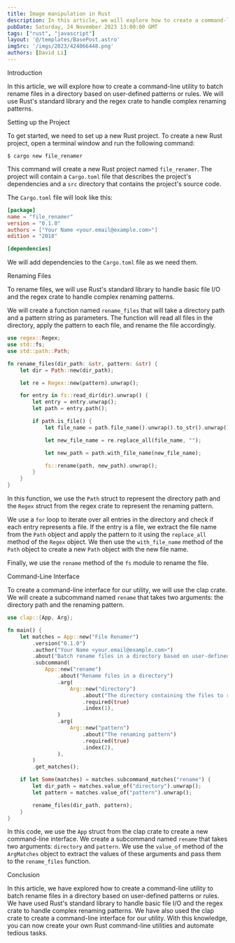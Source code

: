 ```yaml
---
title: Image manipulation in Rust
description: In this article, we will explore how to create a command-line utility to batch rename files in a directory based on user-defined patterns or rules. We will use Rust's standard library and the regex crate to handle complex renaming patterns.
pubDate: Saturday, 24 November 2023 13:00:00 GMT
tags: ["rust", "javascript"]
layout: '@/templates/BasePost.astro'
imgSrc: '/imgs/2023/424066448.png'
authors: [David Li]
---
```



Introduction

In this article, we will explore how to create a command-line utility to batch rename files in a directory based on user-defined patterns or rules. We will use Rust's standard library and the regex crate to handle complex renaming patterns.

Setting up the Project

To get started, we need to set up a new Rust project. To create a new Rust project, open a terminal window and run the following command:

```
$ cargo new file_renamer
```

This command will create a new Rust project named `file_renamer`. The project will contain a `Cargo.toml` file that describes the project's dependencies and a `src` directory that contains the project's source code.

The `Cargo.toml` file will look like this:

```toml
[package]
name = "file_renamer"
version = "0.1.0"
authors = ["Your Name <your.email@example.com>"]
edition = "2018"

[dependencies]
```

We will add dependencies to the `Cargo.toml` file as we need them.

Renaming Files

To rename files, we will use Rust's standard library to handle basic file I/O and the regex crate to handle complex renaming patterns.

We will create a function named `rename_files` that will take a directory path and a pattern string as parameters. The function will read all files in the directory, apply the pattern to each file, and rename the file accordingly.

```rust
use regex::Regex;
use std::fs;
use std::path::Path;

fn rename_files(dir_path: &str, pattern: &str) {
    let dir = Path::new(dir_path);

    let re = Regex::new(pattern).unwrap();

    for entry in fs::read_dir(dir).unwrap() {
        let entry = entry.unwrap();
        let path = entry.path();

        if path.is_file() {
            let file_name = path.file_name().unwrap().to_str().unwrap();

            let new_file_name = re.replace_all(file_name, "");

            let new_path = path.with_file_name(new_file_name);

            fs::rename(path, new_path).unwrap();
        }
    }
}
```

In this function, we use the `Path` struct to represent the directory path and the `Regex` struct from the regex crate to represent the renaming pattern.

We use a `for` loop to iterate over all entries in the directory and check if each entry represents a file. If the entry is a file, we extract the file name from the `Path` object and apply the pattern to it using the `replace_all` method of the `Regex` object. We then use the `with_file_name` method of the `Path` object to create a new `Path` object with the new file name.

Finally, we use the `rename` method of the `fs` module to rename the file.

Command-Line Interface

To create a command-line interface for our utility, we will use the clap crate. We will create a subcommand named `rename` that takes two arguments: the directory path and the renaming pattern.

```rust
use clap::{App, Arg};

fn main() {
    let matches = App::new("File Renamer")
        .version("0.1.0")
        .author("Your Name <your.email@example.com>")
        .about("Batch rename files in a directory based on user-defined patterns or rules")
        .subcommand(
            App::new("rename")
                .about("Rename files in a directory")
                .arg(
                    Arg::new("directory")
                        .about("The directory containing the files to rename")
                        .required(true)
                        .index(1),
                )
                .arg(
                    Arg::new("pattern")
                        .about("The renaming pattern")
                        .required(true)
                        .index(2),
                ),
        )
        .get_matches();

    if let Some(matches) = matches.subcommand_matches("rename") {
        let dir_path = matches.value_of("directory").unwrap();
        let pattern = matches.value_of("pattern").unwrap();

        rename_files(dir_path, pattern);
    }
}
```

In this code, we use the `App` struct from the clap crate to create a new command-line interface. We create a subcommand named `rename` that takes two arguments: `directory` and `pattern`. We use the `value_of` method of the `ArgMatches` object to extract the values of these arguments and pass them to the `rename_files` function.

Conclusion

In this article, we have explored how to create a command-line utility to batch rename files in a directory based on user-defined patterns or rules. We have used Rust's standard library to handle basic file I/O and the regex crate to handle complex renaming patterns. We have also used the clap crate to create a command-line interface for our utility. With this knowledge, you can now create your own Rust command-line utilities and automate tedious tasks.